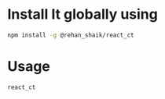 # Install It globally using

```bash
npm install -g @rehan_shaik/react_ct
```

# Usage

```bash
react_ct
```
